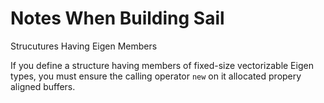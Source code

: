 # Notes When Building Sail

Strucutures Having Eigen Members

If you define a structure having members of fixed-size vectorizable Eigen types, you must ensure the calling operator `new` on it allocated propery aligned buffers.


